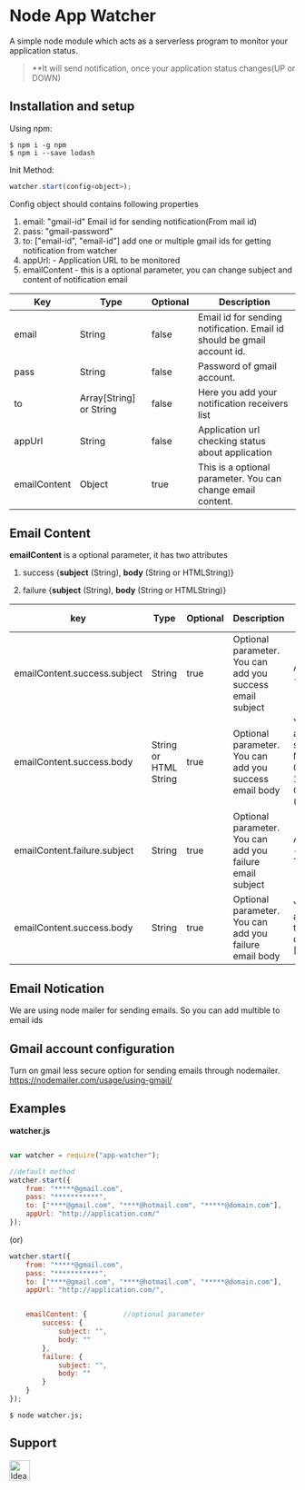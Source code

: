 # Node App Watcher
A simple node module which acts as a serverless program to monitor your        application status.
    
> **It will send notification, once your application status changes(UP or DOWN) 
    
## Installation and setup
Using npm:

```shell
$ npm i -g npm
$ npm i --save lodash
```

Init Method:
```js 
watcher.start(config<object>);
```


Config object should contains following properties
1. email: "gmail-id"
    Email id for sending notification(From mail id)
2. pass: "gmail-password"
3. to: ["email-id", "email-id"]
    add one or multiple gmail ids for getting notification from watcher
4. appUrl:  - Application URL to be monitored
5. emailContent - this is a optional parameter,
    you can change subject and content of notification email


| Key            | Type      |Optional| Description                       |
|----------------|-----------|--------|-----------------------------------|
| email          | String    |false| Email id for sending notification. Email id should be gmail account id. |
| pass           | String    |false|  Password of gmail account. |
| to             | Array[String] or String|false|  Here you add your notification receivers list |
| appUrl         | String    |false| Application url checking status about application |
| emailContent   | Object    |true|  This is a optional parameter. You can change email content.| 

## Email Content

**emailContent** is a optional parameter, it has two attributes

 1. success {**subject** (String), **body** (String or HTMLString)}

 2. failure {**subject** (String), **body** (String or HTMLString)}

| key           | Type            |Optional| Description               | default values |
|---------------|-----------------|--------|---------------------------|---------|
| emailContent.success.subject| String|true| Optional parameter. You can add you success email subject| App Status - Started |
| emailContent.success.body| String or HTML String|true| Optional parameter. You can add you success email body| <div>Your application started at Mon Mar 01 2018 16:50:02 GMT+0530 (IST)</div> |
| emailContent.failure.subject| String|true| Optional parameter. You can add you failure email subject|App Status - Terminated|
| emailContent.success.body| String|true| Optional parameter. You can add you failure email body|<div>Your application terminated due to [Reason]</div>|

## Email Notication
We are using node mailer for sending emails. So you can add multible to email ids

## Gmail account configuration
Turn on gmail less secure option for sending emails through nodemailer.
https://nodemailer.com/usage/using-gmail/

## Examples

**watcher.js**
```js 

var watcher = require("app-watcher");

//default method
watcher.start({
    from: "*****@gmail.com",
    pass: "***********",
    to: ["****@gmail.com", "****@hotmail.com", "*****@domain.com"],
    appUrl: "http://application.com/"
});
```
(or)

```js
watcher.start({
    from: "*****@gmail.com",
    pass: "***********",
    to: ["****@gmail.com", "****@hotmail.com", "*****@domain.com"],
    appUrl: "http://application.com/",


    emailContent: {         //optional parameter
        success: {
            subject: "",
            body: ""
        },
        failure: {
            subject: "",
            body: ""
        }
    }
});
```
```shell
$ node watcher.js;

```

## Support
[<img src='https://www.ideas2it.com/images/tiny-home-images/logo.png' title='​Ideas2IT Technology Services Pvt.Ltd' height='36px'>](https://www.ideas2it.com)
